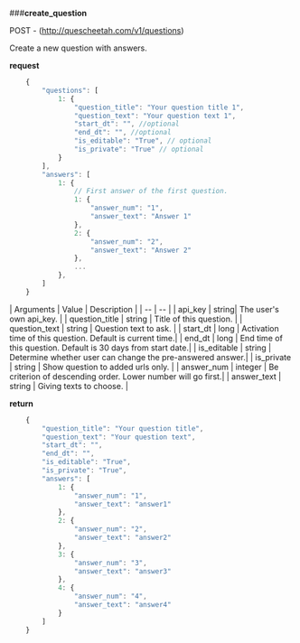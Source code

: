 ###**create_question**


POST - (http://quescheetah.com/v1/questions)

Create a new question with answers.

**request**
```javascript
    {
        "questions": [
            1: {
                "question_title": "Your question title 1",
                "question_text": "Your question text 1",
                "start_dt": "", //optional
                "end_dt": "", //optional
                "is_editable": "True", // optional
                "is_private": "True" // optional
            }
        ],
        "answers": [
            1: {
                // First answer of the first question.
                1: {
                    "answer_num": "1",
                    "answer_text": "Answer 1"
                },
                2: {
                    "answer_num": "2",
                    "answer_text": "Answer 2"
                },
                ...
            },
        ]
    }
```
| Arguments | Value | Description |
| --        | --    |
| api_key | string| The user's own api_key. |
| question_title | string | Title of this question. |
| question_text  | string  | Question text to ask. |
| start_dt | long | Activation time of this question. Default is current time.|
| end_dt | long | End time of this question. Default is 30 days from start date.|
| is_editable | string | Determine whether user can change the pre-answered answer.|
| is_private | string | Show question to added urls only. |
| answer_num | integer | Be criterion of descending order. Lower number will go first.|
| answer_text | string | Giving texts to choose. |



**return**
```javascript
    {
        "question_title": "Your question title",
        "question_text": "Your question text",
        "start_dt": "",
        "end_dt": "",
        "is_editable": "True",
        "is_private": "True",
        "answers": [
            1: {
                "answer_num": "1",
                "answer_text": "answer1"
            },
            2: {
                "answer_num": "2",
                "answer_text": "answer2"
            },
            3: {
                "answer_num": "3",
                "answer_text": "answer3"
            },
            4: {
                "answer_num": "4",
                "answer_text": "answer4"
            }
        ]
    }
```
